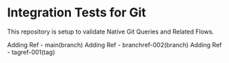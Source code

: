 # Integration Tests for Git

This repository is setup to validate Native Git Queries and Related Flows.

Adding Ref - main(branch)
Adding Ref - branchref-002(branch)
Adding Ref - tagref-001(tag)